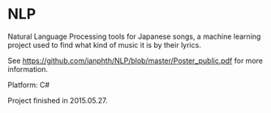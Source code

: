 # NLP
Natural Language Processing tools for Japanese songs, a machine learning project used to find what kind of music it is by their lyrics. 

See https://github.com/ianphth/NLP/blob/master/Poster_public.pdf for more information.

Platform: C#

Project finished in 2015.05.27.
